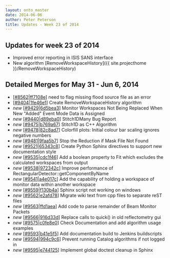 ```yaml
---
layout: onto_master
date: 2014-06-06
author: Peter Peterson
title: Updates - Week 23 of 2014
---
```

Updates for week 23 of 2014
---------------------------
* Improved error reporting in ISIS SANS interface
* New algorithm [RemoveWorkspaceHistory]({{ site.projecthome }}/RemoveWorkspaceHistory)

Detailed Merges for May 31 - Jun 6, 2014
----------------------------------------
* \[[#8562](http://trac.mantidproject.org/mantid/ticket/8562)\|[ff7108e](https://github.com/mantidproject/mantid/commit/ff7108e12e015c639e3f95e3bce4cbaac86b190a)\] need to flag missing flood source file as an error
* \[[#9404](http://trac.mantidproject.org/mantid/ticket/9404)\|[1fe46e1](https://github.com/mantidproject/mantid/commit/1fe46e153f3a17e2427599424836df183aa76845)\] Create RemoveWorkspaceHistory algorithm
* *new* \[[#9429](http://trac.mantidproject.org/mantid/ticket/9429)\|[6d5bea3](https://github.com/mantidproject/mantid/commit/6d5bea345f514cdecc32574fa1547f55acb1af8b)\] Monitor Workspaces Not Being Replaced When New "Added" Event Mode Data is Assigned
* *new* \[[#9440](http://trac.mantidproject.org/mantid/ticket/9440)\|[d89eba0](https://github.com/mantidproject/mantid/commit/d89eba083f7478f98da29449e4e0cd755e07ba84)\] Stitch1DMany Bug Report
* *new* \[[#9475](http://trac.mantidproject.org/mantid/ticket/9475)\|[b769a67](https://github.com/mantidproject/mantid/commit/b769a6764ad948a8be1a1b69e5de5b02839a9415)\] Stitch1D as C++ Algorithm
* *new* \[[#9478](http://trac.mantidproject.org/mantid/ticket/9478)\|[82c8ad7](https://github.com/mantidproject/mantid/commit/82c8ad7215358a47288f17489be813c9e9ea84f0)\] Colorfill plots: Initial colour bar scaling ignores negative numbers
* *new* \[[#9481](http://trac.mantidproject.org/mantid/ticket/9481)\|[9faa5b7](https://github.com/mantidproject/mantid/commit/9faa5b72d169abbb4a401b071add70a59e274c25)\] Stop the Reduction if Mask File Not Found
* *new* \[[#9521](http://trac.mantidproject.org/mantid/ticket/9521)\|[65343c8](https://github.com/mantidproject/mantid/commit/65343c800c53ee9a8bf626159992116325b280ed)\] Create Python Sphinx directives to support new documentation style
* *new* \[[#9535](http://trac.mantidproject.org/mantid/ticket/9535)\|[cdc1f46](https://github.com/mantidproject/mantid/commit/cdc1f46bc02fd6c4c2b9dfe323c143989c090bd3)\] Add a boolean property to Fit which excludes the calculated workspaces from output
* *new* \[[#9538](http://trac.mantidproject.org/mantid/ticket/9538)\|[972342c](https://github.com/mantidproject/mantid/commit/972342c571a561ecac8c80c0bcced7d0fabf6c4e)\] Improve performance of RectangularDetector::getComponentByName
* *new* \[[#9541](http://trac.mantidproject.org/mantid/ticket/9541)\|[a4e017c](https://github.com/mantidproject/mantid/commit/a4e017ccc99794f45204b89b3460a3873918583e)\] Add the capability of holding a workspace of monitor data within another workspace
* *new* \[[#9559](http://trac.mantidproject.org/mantid/ticket/9559)\|[f130b4a](https://github.com/mantidproject/mantid/commit/f130b4a1f57e448e890b8eaf3a074bdfc9060506)\] Sphinx script not working on windows
* *new* \[[#9562](http://trac.mantidproject.org/mantid/ticket/9562)\|[e2afd78](https://github.com/mantidproject/mantid/commit/e2afd784aab25ea75e3b7fb086b74e225a970127)\] Migrate wiki text from cpp files to separate reST files
* *new* \[[#9563](http://trac.mantidproject.org/mantid/ticket/9563)\|[ffd1aea](https://github.com/mantidproject/mantid/commit/ffd1aea2bcc9d1b347931fce2d6aff16bae968eb)\] Add code to parse remainder of Beam Monitor Packets
* *new* \[[#9566](http://trac.mantidproject.org/mantid/ticket/9566)\|[916d33d](https://github.com/mantidproject/mantid/commit/916d33d847927a1893b1d4012072ebeaa39bf00a)\] Replace calls to quick() in old reflectometry gui
* *new* \[[#9575](http://trac.mantidproject.org/mantid/ticket/9575)\|[c0fe8e0](https://github.com/mantidproject/mantid/commit/c0fe8e07cdc8f3504ea60b48402730aa29bbce9f)\] Check Documentation and add algorithm usage examples
* *new* \[[#9593](http://trac.mantidproject.org/mantid/ticket/9593)\|[b41e5f5](https://github.com/mantidproject/mantid/commit/b41e5f5620da71bc8fb516b0c0b2d7a97be062e6)\] Add documentation build to Jenkins buildscripts
* *new* \[[#9594](http://trac.mantidproject.org/mantid/ticket/9594)\|[994c9c6](https://github.com/mantidproject/mantid/commit/994c9c66a51f1e5822c42bc50813f2eb0fe45959)\] Prevent running Catalog algorithms if not logged in
* *new* \[[#9595](http://trac.mantidproject.org/mantid/ticket/9595)\|[e744125](https://github.com/mantidproject/mantid/commit/e744125d98f11e158bc50ccc1ea460a2931183d2)\] Implement global doctest cleanup in Sphinx
